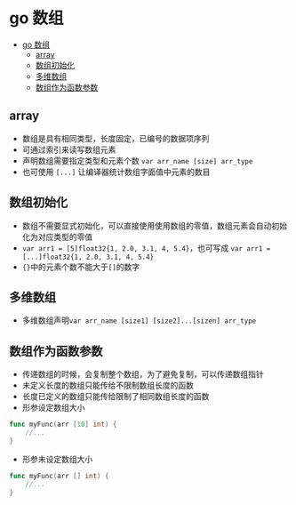 # go 数组

- [go 数组](#go-%e6%95%b0%e7%bb%84)
  - [array](#array)
  - [数组初始化](#%e6%95%b0%e7%bb%84%e5%88%9d%e5%a7%8b%e5%8c%96)
  - [多维数组](#%e5%a4%9a%e7%bb%b4%e6%95%b0%e7%bb%84)
  - [数组作为函数参数](#%e6%95%b0%e7%bb%84%e4%bd%9c%e4%b8%ba%e5%87%bd%e6%95%b0%e5%8f%82%e6%95%b0)

## array

- 数组是具有相同类型，长度固定，已编号的数据项序列
- 可通过索引来读写数组元素
- 声明数组需要指定类型和元素个数 `var arr_name [size] arr_type`
- 也可使用 `[...]` 让编译器统计数组字面值中元素的数目

## 数组初始化

- 数组不需要显式初始化，可以直接使用使用数组的零值，数组元素会自动初始化为对应类型的零值
- `var arr1 = [5]float32{1, 2.0, 3.1, 4, 5.4}`，也可写成 `var arr1 = [...]float32{1, 2.0, 3.1, 4, 5.4}`
- `{}`中的元素个数不能大于`[]`的数字

## 多维数组

- 多维数组声明`var arr_name [size1] [size2]...[sizen] arr_type`

## 数组作为函数参数

- 传递数组的时候，会复制整个数组，为了避免复制，可以传递数组指针
- 未定义长度的数组只能传给不限制数组长度的函数
- 长度已定义的数组只能传给限制了相同数组长度的函数
- 形参设定数组大小

```go
func myFunc(arr [10] int) {
    //...
}
```

- 形参未设定数组大小

```go
func myFunc(arr [] int) {
    //...
}
```
